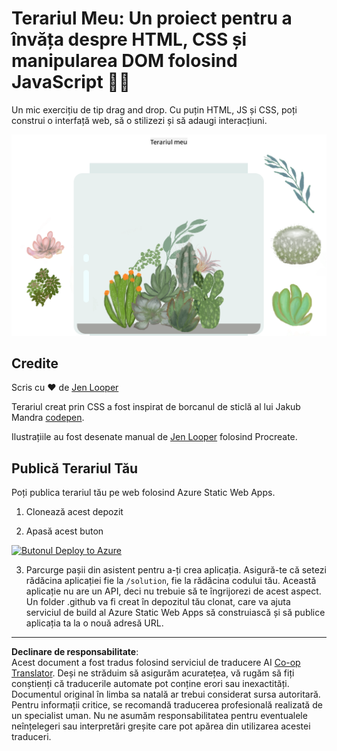 <!--
CO_OP_TRANSLATOR_METADATA:
{
  "original_hash": "6329fbe8bd936068debd78cca6f09c0a",
  "translation_date": "2025-08-27T22:06:17+00:00",
  "source_file": "3-terrarium/solution/README.md",
  "language_code": "ro"
}
-->
# Terariul Meu: Un proiect pentru a învăța despre HTML, CSS și manipularea DOM folosind JavaScript 🌵🌱

Un mic exercițiu de tip drag and drop. Cu puțin HTML, JS și CSS, poți construi o interfață web, să o stilizezi și să adaugi interacțiuni.

![terariul meu](../../../../translated_images/screenshot_gray.0c796099a1f9f25e40aa55ead81f268434c00af30d7092490759945eda63067d.ro.png)

## Credite

Scris cu ♥️ de [Jen Looper](https://www.twitter.com/jenlooper)

Terariul creat prin CSS a fost inspirat de borcanul de sticlă al lui Jakub Mandra [codepen](https://codepen.io/Rotarepmi/pen/rjpNZY).

Ilustrațiile au fost desenate manual de [Jen Looper](http://jenlooper.com) folosind Procreate.

## Publică Terariul Tău

Poți publica terariul tău pe web folosind Azure Static Web Apps.

1. Clonează acest depozit

2. Apasă acest buton

[![Butonul Deploy to Azure](https://aka.ms/deploytoazurebutton)](https://portal.azure.com/?feature.customportal=false&WT.mc_id=academic-77807-sagibbon#create/Microsoft.StaticApp)

3. Parcurge pașii din asistent pentru a-ți crea aplicația. Asigură-te că setezi rădăcina aplicației fie la `/solution`, fie la rădăcina codului tău. Această aplicație nu are un API, deci nu trebuie să te îngrijorezi de acest aspect. Un folder .github va fi creat în depozitul tău clonat, care va ajuta serviciul de build al Azure Static Web Apps să construiască și să publice aplicația ta la o nouă adresă URL.

---

**Declinare de responsabilitate**:  
Acest document a fost tradus folosind serviciul de traducere AI [Co-op Translator](https://github.com/Azure/co-op-translator). Deși ne străduim să asigurăm acuratețea, vă rugăm să fiți conștienți că traducerile automate pot conține erori sau inexactități. Documentul original în limba sa natală ar trebui considerat sursa autoritară. Pentru informații critice, se recomandă traducerea profesională realizată de un specialist uman. Nu ne asumăm responsabilitatea pentru eventualele neînțelegeri sau interpretări greșite care pot apărea din utilizarea acestei traduceri.